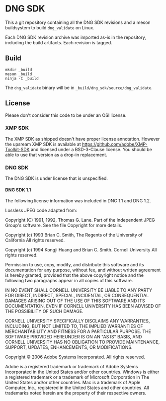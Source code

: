 DNG SDK
=======

This a git repository containing all the DNG SDK revisions and a meson
buildsystem to build `dng_validate` on Linux.

Each DNG SDK revision archive was imported as-is in the repository,
including the build artifacts. Each revision is tagged.

## Build

```shell
mkdir _build
meson _build
ninja -C _build
```

The `dng_validate` binary will be in
`_build/dng_sdk/source/dng_validate`.

## License

Please don't consider this code to be under an OSI license.

### XMP SDK

The XMP SDK as shipped doesn't have proper license annotation. However
the upsream XMP SDK is available at
https://github.com/adobe/XMP-Toolkit-SDK and licensed under a
BSD-3-Clause license. You should be able to use that version as a
drop-in replacement.

### DNG SDK

The DNG SDK is under license that is unspecified.

#### DNG SDK 1.1

The following license information was included in DNG 1.1 and DNG 1.2.

Lossless JPEG code adapted from:

Copyright (C) 1991, 1992, Thomas G. Lane.
Part of the Independent JPEG Group's software.
See the file Copyright for more details.

Copyright (c) 1993 Brian C. Smith,
The Regents of the University of California
All rights reserved.

Copyright (c) 1994 Kongji Huang and Brian C. Smith.
Cornell University
All rights reserved.

Permission to use, copy, modify, and distribute this software and its
documentation for any purpose, without fee, and without written
agreement is hereby granted, provided that the above copyright notice
and the following two paragraphs appear in all copies of this
software.

IN NO EVENT SHALL CORNELL UNIVERSITY BE LIABLE TO ANY PARTY FOR
DIRECT, INDIRECT, SPECIAL, INCIDENTAL, OR CONSEQUENTIAL DAMAGES
ARISING OUT OF THE USE OF THIS SOFTWARE AND ITS DOCUMENTATION, EVEN IF
CORNELL UNIVERSITY HAS BEEN ADVISED OF THE POSSIBILITY OF SUCH DAMAGE.

CORNELL UNIVERSITY SPECIFICALLY DISCLAIMS ANY WARRANTIES, INCLUDING,
BUT NOT LIMITED TO, THE IMPLIED WARRANTIES OF MERCHANTABILITY AND
FITNESS FOR A PARTICULAR PURPOSE.  THE SOFTWARE PROVIDED HEREUNDER IS
ON AN "AS IS" BASIS, AND CORNELL UNIVERSITY HAS NO OBLIGATION TO
PROVIDE MAINTENANCE, SUPPORT, UPDATES, ENHANCEMENTS, OR MODIFICATIONS.

Copyright © 2006 Adobe Systems Incorporated. All rights reserved.

Adobe is a registered trademark or trademark of Adobe Systems
Incorporated in the United States and/or other countries. Windows is
either a registered trademark or a trademark of Microsoft Corporation
in The United States and/or other countries. Mac is a trademark of
Apple Computer, Inc., registered in the United States and other
countries. All trademarks noted herein are the property of their
respective owners.
